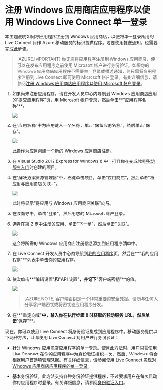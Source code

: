 <properties pageTitle="注册以进行单一登录 - Azure 移动服务" metaKeywords="" description="了解如何在 Azure 移动服务应用程序中注册以进行单一登录身份验证。" metaCanonical="" services="mobile-services" documentationCenter="Mobile" title="Register your Windows Store apps to use Windows Live Connect single sign-on" authors="" solutions="" manager="" editor="" />
<tags ms.service="mobile-services"
    ms.date="11/21/2014"
    wacn.date="04/11/2015"
    />

# 注册 Windows 应用商店应用程序以使用 Windows Live Connect 单一登录

本主题说明如何将应用程序注册到 Windows 应用商店，以便将单一登录所用的 Live Connect 用作 Azure 移动服务的标识提供程序。若要使用推送通知，也需要完成此步骤。

> [AZURE.IMPORTANT] 你无需将应用程序注册到 Windows 应用商店，便可以在发布应用程序之前使用 Microsoft 帐户进行身份验证。如果你的 Windows 应用商店应用程序不需要单一登录或推送通知，则只需将应用程序注册到 Live Connect 即可使用 Microsoft 帐户登录。有关详细信息，请参阅[注册 Windows 应用商店应用程序以使用 Microsoft 帐户登录](/zh-cn/documentation/articles/mobile-services-how-to-register-microsoft-authentication)。

1. 如果尚未注册应用程序，请在开发人员中心内导航到 Windows 应用商店应用的["提交应用程序"页]，用 Microsoft 帐户登录，然后单击**"应用程序名称"**。

   	![][0]

2. 在"应用名称"中为应用键入一个名称，单击"保留应用名称"，然后单击"保存"。

   	![][1]

   	此操作为应用创建一个新的 Windows 应用商店注册。

3. 在 Visual Studio 2012 Express for Windows 8 中，打开你在完成教程[移动服务入门]时创建的项目。

4. 在"解决方案资源管理器"中，右键单击项目，单击"应用商店"，然后单击"将应用与应用商店关联..."。 

  	![][2]

   	此时将显示"将应用与 Windows 应用商店关联"向导。

5. 在该向导中，单击"登录"，然后用您的 Microsoft 帐户登录。

6. 选择在第 2 步中注册的应用、单击"下一步"，然后单击"关联"。

   	![][3]

   	这会将所需的 Windows 应用商店注册信息添加到应用程序清单中。    

9. 在 Live Connect 开发人员中心内导航到[我的应用程序]页，然后在**"我的应用程序"**列表中单击你的应用程序。

   	![][6] 

10. 依次单击**"编辑设置"**和**"API 设置"**，并记下**"客户端密钥"**的值。 

   	![][7]

    > [AZURE.NOTE] 客户端密钥是一个非常重要的安全凭据。请勿与任何人分享客户端密钥或将密钥随应用程序分发。

11. 在**"重定向域"**中，输入你在执行步骤 8 时获取的移动服务 URL，然后单击**"保存"**。

现在，你可以使用 Live Connect 将身份验证集成到应用程序中。移动服务提供以下两种方法，让你使用 Live Connect 对用户进行身份验证：

   - 针对 Windows 应用商店应用程序的单一登录。使用此方法时，用户只需使用 Live Connect 在你的应用程序中为身份验证授权一次，然后，Windows 将会根据用户首选项管理凭据。有关详细信息，请参阅[使用 Live Connect 实现对 Windows 应用商店应用程序的单一登录]。

   - 基本身份验证。此方法支持各种身份验证提供程序，不过要求用户在每次启动你的应用程序时登录。有关详细信息，请参阅[身份验证入门]。

<!-- Anchors. -->

<!-- Images. -->
[0]: ./media/mobile-services-how-to-register-windows-live-connect-single-sign-on/mobile-services-submit-win8-app.png
[1]: ./media/mobile-services-how-to-register-windows-live-connect-single-sign-on/mobile-services-win8-app-name.png
[2]: ./media/mobile-services-how-to-register-windows-live-connect-single-sign-on/mobile-services-store-association.png
[3]: ./media/mobile-services-how-to-register-windows-live-connect-single-sign-on/mobile-services-select-app-name.png


[6]: ./media/mobile-services-how-to-register-windows-live-connect-single-sign-on/mobile-live-connect-apps-list.png
[7]: ./media/mobile-services-how-to-register-windows-live-connect-single-sign-on/mobile-live-connect-app-api-settings.png



<!-- URLs. -->
[使用 Live Connect 实现对 Windows 应用商店应用程序的单一登录]: /zh-cn/documentation/articles/mobile-services-windows-store-dotnet-single-sign-on
["提交应用程序"页]: http://go.microsoft.com/fwlink/p/?LinkID=266582
[我的应用程序]: http://go.microsoft.com/fwlink/p/?LinkId=262039
[移动服务入门]: /zh-cn/documentation/articles/mobile-services-javascript-backend-windows-store-dotnet-get-started
[身份验证入门]: /zh-cn/documentation/articles/mobile-services-windows-store-dotnet-get-started-users
[推送通知入门]: /zh-cn/documentation/articles/mobile-services-javascript-backend-windows-store-dotnet-get-started-push/
[使用脚本为用户授权]: /zh-cn/documentation/articles/mobile-services-windows-store-dotnet-authorize-users-in-scripts/
[JavaScript 和 HTML]: /zh-cn/documentation/articles/mobile-services-javascript-backend-windows-store-dotnet-get-started-with-users-js/
[Azure 管理门户]: https://manage.windowsazure.cn/
